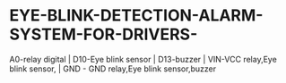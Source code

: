 # EYE-BLINK-DETECTION-ALARM-SYSTEM-FOR-DRIVERS-
A0-relay digital 
|
D10-Eye blink sensor
|
D13-buzzer
|
VIN-VCC relay,Eye blink sensor,
|
GND - GND relay,Eye blink sensor,buzzer
